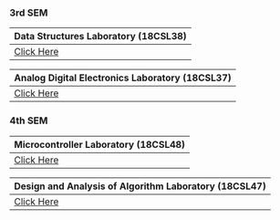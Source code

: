 ### 3rd SEM

|**Data Structures Laboratory (18CSL38)**|                        
|:--------------------------|
| [Click Here](DSA.md) |
 
|**Analog Digital Electronics Laboratory (18CSL37)**|
|:---------|
|[Click Here](ADE.md)|


### 4th SEM

|**Microcontroller Laboratory (18CSL48)**|
|:--------------------------------|
| [Click Here](MC.md) |
 
|**Design and Analysis of Algorithm Laboratory (18CSL47)**|
|:-------|
|[Click Here](DAA.md)|

